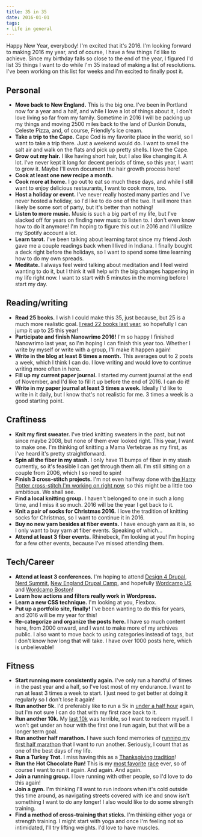 ```yaml
---
title: 35 in 35
date: 2016-01-01
tags:
- life in general
---
```

Happy New Year, everybody! I'm excited that it's 2016. I'm looking forward to making 2016 my year, and of course, I have a few things I'd like to achieve. Since my birthday falls so close to the end of the year, I figured I'd list 35 things I want to do while I'm 35 instead of making a list of resolutions. I've been working on this list for weeks and I'm excited to finally post it.

## Personal

* **Move back to New England.** This is the big one. I've been in Portland now for a year and a half, and while I love a lot of things about it, I don't love living so far from my family. Sometime in 2016 I will be packing up my things and moving 2500 miles back to the land of Dunkin Donuts, Celeste Pizza, and, of course, Friendly's ice cream.
* **Take a trip to the Cape.** Cape Cod is my favorite place in the world, so I want to take a trip there. Just a weekend would do. I want to smell the salt air and walk on the flats and pick up pretty shells. I love the Cape.
* **Grow out my hair.** I like having short hair, but I also like changing it. A lot. I've never kept it long for decent periods of time, so this year, I want to grow it. Maybe I'll even document the hair growth process here!
* **Cook at least one new recipe a month.**
* **Cook more at home.** I go out to eat so much these days, and while I still want to enjoy delicious restaurants, I want to cook more, too.
* **Host a holiday or event.** I've never really hosted many parties and I've never hosted a holiday, so I'd like to do one of the two. It will more than likely be some sort of party, but it's better than nothing!
* **Listen to more music.** Music is such a big part of my life, but I've slacked off for years on finding new music to listen to. I don't even know how to do it anymore! I'm hoping to figure this out in 2016 and I'll utilize my Spotify account a lot.
* **Learn tarot.** I've been talking about learning tarot since my friend Josh gave me a couple readings back when I lived in Indiana. I finally bought a deck right before the holidays, so I want to spend some time learning how to do my own spreads.
* **Meditate.** I always feel weird talking about meditation and I feel weird wanting to do it, but I think it will help with the big changes happening in my life right now. I want to start with 5 minutes in the morning before I start my day.

## Reading/writing

* **Read 25 books.** I wish I could make this 35, just because, but 25 is a much more realistic goal. [I read 22 books last year](https://www.goodreads.com/review/list/1554893?shelf=2015), so hopefully I can jump it up to 25 this year!
* **Participate and finish Nanowrimo 2016!** I'm so happy I finished Nanowrimo last year, so I'm hoping I can finish this year too. Whether I write by myself or write with a group, I'll make it happen again!
* **Write in the blog at least 8 times a month.** This averages out to 2 posts a week, which I think I can do. I love writing and would love to continue writing more often in here.
* **Fill up my current paper journal.** I started my current journal at the end of November, and I'd like to fill it up before the end of 2016. I can do it!
* **Write in my paper journal at least 3 times a week.** Ideally I'd like to write in it daily, but I know that's not realistic for me. 3 times a week is a good starting point.

## Craftiness

* **Knit my first sweater.** I've tried knitting sweaters in the past, but not since maybe 2008, but none of them ever looked right. This year, I want to make one. I'm thinking of knitting a Mama Vertebrae as my first, as I've heard it's pretty straightforward.
* **Spin all the fiber in my stash.** I only have 11 bumps of fiber in my stash currently, so it's feasible I can get through them all. I'm still sitting on a couple from 2006, which I so need to spin!
* **Finish 3 cross-stitch projects.** I'm not even halfway done with [the Harry Potter cross-stitch I'm working on right now](/posts/a-tiny-cross-stitch-update), so this might be a little too ambitious. We shall see.
* **Find a local knitting group.** I haven't belonged to one in such a long time, and I miss it so much. 2016 will be the year I get back to it.
* **Knit a pair of socks for Christmas 2016.** I love the tradition of knitting socks for Christmas, so I want to continue it in 2016.
* **Buy no new yarn besides at fiber events.** I have enough yarn as it is, so I only want to buy yarn at fiber events. Speaking of which...
* **Attend at least 3 fiber events.** Rhinebeck, I'm looking at you! I'm hoping for a few other events, because I've missed attending them.

## Tech/Career

* **Attend at least 3 conferences.** I'm hoping to attend [Design 4 Drupal](https://design4drupal.org), [Nerd Summit](https://nerdsummit.org), [New England Drupal Camp](https://nedcamp.org), and hopefully [Wordcamp US](https://central.wordcamp.org/wordcamps/wordcamp-us) and [Wordcamp Boston](https://boston.wordcamp.org/2016)!
* **Learn how actions and filters really work in Wordpress.**
* **Learn a new CSS technique.** I'm looking at you, Flexbox.
* **Put up a portfolio site, finally!** I've been wanting to do this for years, and 2016 will be my year for this!
* **Re-categorize and organize the posts here.** I have so much content here, from 2000 onward, and I want to make more of my archives public. I also want to move back to using categories instead of tags, but I don't know how long that will take. I have over 1000 posts here, which is unbelievable!

## Fitness

* **Start running more consistently again.** I've only run a handful of times in the past year and a half, so I've lost most of my endurance. I want to run at least 3 times a week to start. I just need to get better at doing it regularly so I don't lose it again!
* **Run another 5k.** I'd preferably like to run a 5k in [under a half hour](/posts/jingle-bell-5k-race-recap) again, but I'm not sure I can do that with my first race back to it.
* **Run another 10k.** My [last 10k](/posts/race-recap-2014-market-square-day-10k) was terrible, so I want to redeem myself. I won't get under an hour with the first one I run again, but that will be a longer term goal.
* **Run another half marathon.** I have such fond memories of [running my first half marathon](/posts/providence-half-marathon-race-recap) that I want to run another. Seriously, I count that as one of the best days of my life.
* **Run a Turkey Trot.** I miss having this as a [Thanksgiving tradition](/posts/2013-turkey-trot-5k-race-recap)!
* **Run the Hot Chocolate Run!** This is my [most favorite](/posts/hot-chocolate-run-2012-race-recap) [race](/posts/hot-chocolate-run-5k-2013-race-recap) ever, so of course I want to run it again. And again. And again.
* **Join a running group.** I love running with other people, so I'd love to do this again!
* **Join a gym.** I'm thinking I'll want to run indoors when it's cold outside this time around, as navigating streets covered with ice and snow isn't something I want to do any longer! I also would like to do some strength training.
* **Find a method of cross-training that sticks.** I'm thinking either yoga or strength training. I might start with yoga and once I'm feeling not so intimidated, I'll try lifting weights. I'd love to have muscles.

